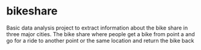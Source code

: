 # bikeshare
Basic data analysis project to extract information about the bike share in three major cities. The bike share where people get a bike from point a and go for a ride to another point or the same location and return the bike back
